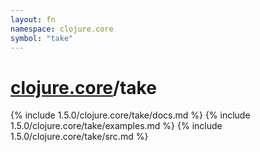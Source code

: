 ```yaml
---
layout: fn
namespace: clojure.core
symbol: "take"
---
```


# [clojure.core](../)/take

{% include 1.5.0/clojure.core/take/docs.md %}
{% include 1.5.0/clojure.core/take/examples.md %}
{% include 1.5.0/clojure.core/take/src.md %}

